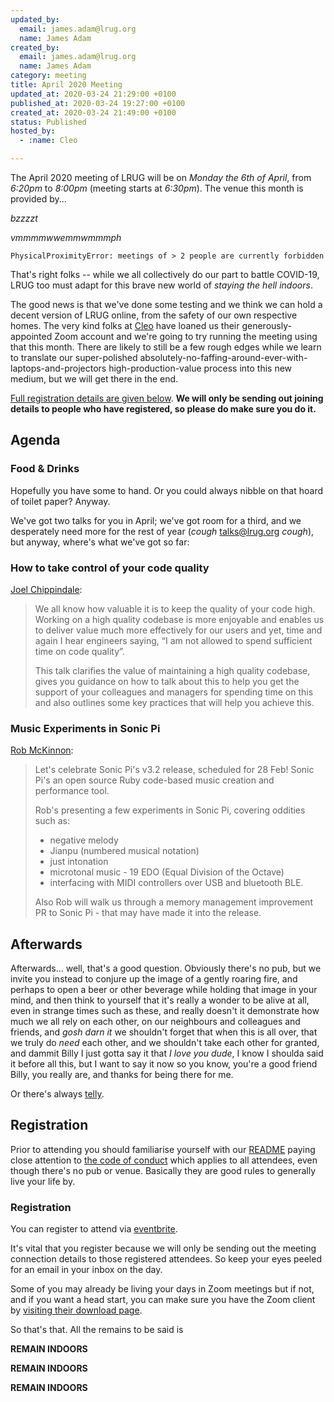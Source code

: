 ```yaml
---
updated_by:
  email: james.adam@lrug.org
  name: James Adam
created_by:
  email: james.adam@lrug.org
  name: James Adam
category: meeting
title: April 2020 Meeting
updated_at: 2020-03-24 21:29:00 +0100
published_at: 2020-03-24 19:27:00 +0100
created_at: 2020-03-24 21:49:00 +0100
status: Published
hosted_by:
  - :name: Cleo

---
```


The April 2020 meeting of LRUG will be on *Monday the 6th of April*,
from _6:20pm_ to _8:00pm_ (meeting starts at _6:30pm_).  The venue this
month is provided by...

_bzzzzt_

_vmmmmwwemmwmmmph_

```
PhysicalProximityError: meetings of > 2 people are currently forbidden
```

That's right folks -- while we all collectively do our part to battle COVID-19, LRUG too must adapt for this brave new world of _staying the hell indoors_.

The good news is that we've done some testing and we think we can hold a decent version of LRUG online, from the safety of our own respective homes. The very kind folks at [Cleo](https://meetcleo.com) have loaned us their generously-appointed Zoom account and we're going to try running the meeting using that this month. There are likely to still be a few rough edges while we learn to translate our super-polished absolutely-no-faffing-around-ever-with-laptops-and-projectors high-production-value process into this new medium, but we will get there in the end.

[Full registration details are given below](#apr20registration). **We will only be sending out joining details to people who have registered, so please do make sure you do it.**

Agenda
------

### Food & Drinks

Hopefully you have some to hand. Or you could always nibble on that hoard of toilet paper? Anyway.

We've got two talks for you in April; we've got room for a third, and we desperately need more for the rest of year (_cough_ [talks@lrug.org](mailto:talks@lrug.org) _cough_), but anyway, where's what we've got so far:

### How to take control of your code quality

[Joel Chippindale](https://twitter.com/joelchippindale):

> We all know how valuable it is to keep the quality of your code high. Working on a high quality codebase is more enjoyable and enables us to deliver value much more effectively for our users and yet, time and again I hear engineers saying, “I am not allowed to spend sufficient time on code quality”.
>
> This talk clarifies the value of maintaining a high quality codebase, gives you guidance on how to talk about this to help you get the support of your colleagues and managers for spending time on this and also outlines some key practices that will help you achieve this.

### Music Experiments in Sonic Pi

[Rob McKinnon](https://github.com/robmckinnon):

> Let's celebrate Sonic Pi's v3.2 release, scheduled for 28 Feb!
> Sonic Pi's an open source Ruby code-based music creation and performance tool.
> 
> Rob's presenting a few experiments in Sonic Pi, covering oddities such as:
>
> * negative melody
> * Jianpu (numbered musical notation)
> * just intonation
> * microtonal music - 19 EDO (Equal Division of the Octave)
> * interfacing with MIDI controllers over USB and bluetooth BLE.
> 
> Also Rob will walk us through a memory management improvement PR to Sonic Pi - that may have made it into the release.

Afterwards
----------

Afterwards... well, that's a good question. Obviously there's no pub, but we invite you instead to conjure up the image of a gently roaring fire, and perhaps to open a beer or other beverage while holding that image in your mind, and then think to yourself that it's really a wonder to be alive at all, even in strange times such as these, and really doesn't it demonstrate how much we all rely on each other, on our neighbours and colleagues and friends, and _gosh darn it_ we shouldn't forget that when this is all over, that we truly do _need_ each other, and we shouldn't take each other for granted, and dammit Billy I just gotta say it that _I love you dude_, I know I shoulda said it before all this, but I want to say it now so you know, you're a good friend Billy, you really are, and thanks for being there for me.

Or there's always [telly](https://www.youtube.com/watch?v=wnd1jKcfBRE).


Registration <a name="apr20registration">&nbsp;</a>
-----------------------------------------------------------

Prior to attending you should familiarise yourself with our [README](http://readme.lrug.org/) paying close attention to [the code of conduct](http://readme.lrug.org/#code-of-conduct) which applies to all attendees, even though there's no pub or venue. Basically they are good rules to generally live your life by.


### Registration

You can register to attend via [eventbrite][apr2020-eventbrite].

It's vital that you register because we will only be sending out the meeting connection details to those registered attendees. So keep your eyes peeled for an email in your inbox on the day.

Some of you may already be living your days in Zoom meetings but if not, and if you want a head start, you can make sure you have the Zoom client by [visiting their download page](https://zoom.us/support/download).


So that's that. All the remains to be said is

**REMAIN INDOORS**

**REMAIN INDOORS**

**REMAIN INDOORS**


[apr2020-eventbrite]: https://www.eventbrite.com/e/100994264564/
